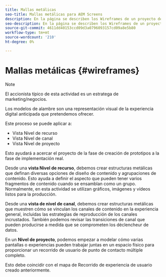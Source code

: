 ```yaml
---
title: Mallas metálicas
seo-title: Mallas metálicas para AEM Screens
description: En la página se describen los Wireframes de un proyecto de AEM Screens
seo-description: En la página se describen los Wireframes de un proyecto de AEM Screens
source-git-commit: 4611dd40153ccd09d3a0796093157cd09a8e5b80
workflow-type: tm+mt
source-wordcount: '210'
ht-degree: 0%

---
```



# Mallas metálicas {#wireframes}

>[!NOTE]
>El accionista típico de esta actividad es un estratega de marketing/negocios.

Los modelos de alambre son una representación visual de la experiencia digital anticipada que pretendemos ofrecer.

Este proceso se puede aplicar a:

* Vista Nivel de recurso
* Vista Nivel de canal
* Vista Nivel de proyecto

Esto ayudará a acercar el proyecto de la fase de creación de prototipos a la fase de implementación real.

Desde una **vista Nivel de recurso**, debemos crear estructuras metálicas que definan diversas opciones de diseño de contenido y agrupaciones de contenido. Esto ayuda a definir el aspecto que pueden tener varios fragmentos de contenido cuando se ensamblan como un grupo.
Normalmente, en esta actividad se utilizan gráficos, imágenes y vídeos listos para la producción.

Desde una **vista de nivel de canal**, debemos crear estructuras metálicas que muestren cómo se vinculan los canales de contenido en la experiencia general, incluidas las estrategias de reproducción de los canales incrustados. También podemos revisar las transiciones de canal que pueden producirse a medida que se comprometen los déclencheur de datos.

En un **Nivel de proyecto**, podemos empezar a modelar cómo varias pantallas o experiencias pueden trabajar juntas en un espacio físico para proporcionar un recorrido de usuario de punto de contacto múltiple completo.

Esto debe coincidir con el mapa de Recorrido de experiencia de usuario creado anteriormente.

